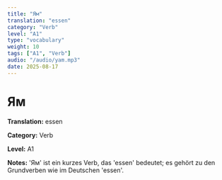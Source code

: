 ```yaml
---
title: "Ям"
translation: "essen"
category: "Verb"
level: "A1"
type: "vocabulary"
weight: 10
tags: ["A1", "Verb"]
audio: "/audio/yam.mp3"
date: 2025-08-17
---
```


# Ям

**Translation:** essen

**Category:** Verb

**Level:** A1

**Notes:** 'Ям' ist ein kurzes Verb, das 'essen' bedeutet; es gehört zu den Grundverben wie im Deutschen 'essen'.

